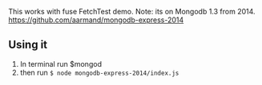 This works with fuse FetchTest demo. Note: its on Mongodb 1.3 from 2014. https://github.com/aarmand/mongodb-express-2014
## Using it
1. In terminal run $mongod
2. then run ```$ node mongodb-express-2014/index.js```
